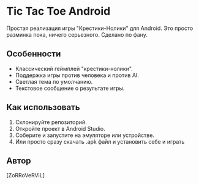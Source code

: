 # Tic Tac Toe Android

Простая реализация игры "Крестики-Нолики" для Android. Это просто разминка пока, ничего серьезного. Сделано по фану.

## Особенности

- Классический геймплей "крестики-нолики".
- Поддержка игры против человека и против AI.
- Светлая тема по умолчанию.
- Текстовое сообщение о результате игры.

## Как использовать

1. Склонируйте репозиторий.
2. Откройте проект в Android Studio.
3. Соберите и запустите на эмуляторе или устройстве.
4. Или просто сразу скачать .apk файл и установить себе и играть

## Автор

[ZoRRoVeRViL]
